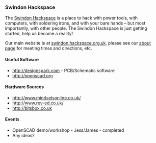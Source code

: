 ### Swindon Hackspace

The [Swindon Hackspace](http://swindon.hackspace.org.uk/) is a place to hack with power tools, with computers, with soldering irons, and with your bare hands – but most importantly, with other people.  The Swindon Hackspace is just getting started, help us become a reality!

Our main website is at [swindon.hackspace.org.uk](http://swindon.hackspace.org.uk), please see our [about page](http://swindon.hackspace.org.uk/about/#weekly-meetings) for meeting times and directions, etc.

#### Useful Software

* http://designspark.com - PCB/Schematic software
* http://openscad.org

#### Hardware Sources

* http://www.mindsetsonline.co.uk/
* http://www.rev-ed.co.uk/
* http://bitsbox.co.uk

#### Events

* OpenSCAD demo/workshop - Jess/James - completed
* Any ideas?